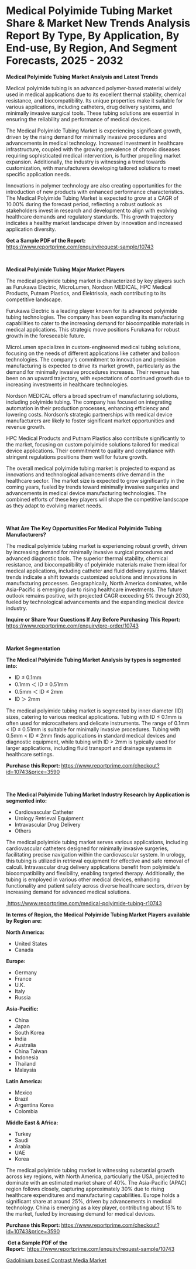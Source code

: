 <p><h1>Medical Polyimide Tubing Market Share & Market New Trends Analysis Report By Type, By Application, By End-use, By Region, And Segment Forecasts, 2025 - 2032</h1></p><p><strong>Medical Polyimide Tubing Market Analysis and Latest Trends</strong></p>
<p><p>Medical polyimide tubing is an advanced polymer-based material widely used in medical applications due to its excellent thermal stability, chemical resistance, and biocompatibility. Its unique properties make it suitable for various applications, including catheters, drug delivery systems, and minimally invasive surgical tools. These tubing solutions are essential in ensuring the reliability and performance of medical devices.</p><p>The Medical Polyimide Tubing Market is experiencing significant growth, driven by the rising demand for minimally invasive procedures and advancements in medical technology. Increased investment in healthcare infrastructure, coupled with the growing prevalence of chronic diseases requiring sophisticated medical intervention, is further propelling market expansion. Additionally, the industry is witnessing a trend towards customization, with manufacturers developing tailored solutions to meet specific application needs.</p><p>Innovations in polymer technology are also creating opportunities for the introduction of new products with enhanced performance characteristics. The Medical Polyimide Tubing Market is expected to grow at a CAGR of 10.00% during the forecast period, reflecting a robust outlook as stakeholders invest in research and development to align with evolving healthcare demands and regulatory standards. This growth trajectory indicates a healthy market landscape driven by innovation and increased application diversity.</p></p>
<p><strong>Get a Sample PDF of the Report:&nbsp;</strong> <a href="https://www.reportprime.com/enquiry/request-sample/10743?utm_campaign=2443&utm_medium=2&utm_source=Github&utm_content=ia&utm_term=20032025&utm_id=medical-polyimide-tubing">https://www.reportprime.com/enquiry/request-sample/10743</a></p>
<p>&nbsp;</p>
<p><strong>Medical Polyimide Tubing Major Market Players</strong></p>
<p><p>The medical polyimide tubing market is characterized by key players such as Furukawa Electric, MicroLumen, Nordson MEDICAL, HPC Medical Products, Putnam Plastics, and Elektrisola, each contributing to its competitive landscape.</p><p>Furukawa Electric is a leading player known for its advanced polyimide tubing technologies. The company has been expanding its manufacturing capabilities to cater to the increasing demand for biocompatible materials in medical applications. This strategic move positions Furukawa for robust growth in the foreseeable future.</p><p>MicroLumen specializes in custom-engineered medical tubing solutions, focusing on the needs of different applications like catheter and balloon technologies. The company's commitment to innovation and precision manufacturing is expected to drive its market growth, particularly as the demand for minimally invasive procedures increases. Their revenue has been on an upward trajectory, with expectations of continued growth due to increasing investments in healthcare technologies.</p><p>Nordson MEDICAL offers a broad spectrum of manufacturing solutions, including polyimide tubing. The company has focused on integrating automation in their production processes, enhancing efficiency and lowering costs. Nordson’s strategic partnerships with medical device manufacturers are likely to foster significant market opportunities and revenue growth.</p><p>HPC Medical Products and Putnam Plastics also contribute significantly to the market, focusing on custom polyimide solutions tailored for medical device applications. Their commitment to quality and compliance with stringent regulations positions them well for future growth.</p><p>The overall medical polyimide tubing market is projected to expand as innovations and technological advancements drive demand in the healthcare sector. The market size is expected to grow significantly in the coming years, fueled by trends toward minimally invasive surgeries and advancements in medical device manufacturing technologies. The combined efforts of these key players will shape the competitive landscape as they adapt to evolving market needs.</p></p>
<p>&nbsp;</p>
<p><strong>What Are The Key Opportunities For Medical Polyimide Tubing Manufacturers?</strong></p>
<p><p>The medical polyimide tubing market is experiencing robust growth, driven by increasing demand for minimally invasive surgical procedures and advanced diagnostic tools. The superior thermal stability, chemical resistance, and biocompatibility of polyimide materials make them ideal for medical applications, including catheter and fluid delivery systems. Market trends indicate a shift towards customized solutions and innovations in manufacturing processes. Geographically, North America dominates, while Asia-Pacific is emerging due to rising healthcare investments. The future outlook remains positive, with projected CAGR exceeding 5% through 2030, fueled by technological advancements and the expanding medical device industry.</p></p>
<p><strong>Inquire or Share Your Questions If Any Before Purchasing This Report:</strong> <a href="https://www.reportprime.com/enquiry/pre-order/10743?utm_campaign=2443&utm_medium=2&utm_source=Github&utm_content=ia&utm_term=20032025&utm_id=medical-polyimide-tubing">https://www.reportprime.com/enquiry/pre-order/10743</a></p>
<p>&nbsp;</p>
<p><strong>Market Segmentation</strong></p>
<p><strong>The Medical Polyimide Tubing Market Analysis by types is segmented into:</strong></p>
<p><ul><li>ID ≤ 0.1mm</li><li>0.1mm ＜ ID ≤ 0.51mm</li><li>0.5mm ＜ ID ≤ 2mm</li><li>ID ＞ 2mm</li></ul></p>
<p><p>The medical polyimide tubing market is segmented by inner diameter (ID) sizes, catering to various medical applications. Tubing with ID ≤ 0.1mm is often used for microcatheters and delicate instruments. The range of 0.1mm < ID ≤ 0.51mm is suitable for minimally invasive procedures. Tubing with 0.5mm < ID ≤ 2mm finds applications in standard medical devices and diagnostic equipment, while tubing with ID > 2mm is typically used for larger applications, including fluid transport and drainage systems in healthcare settings.</p></p>
<p><strong>Purchase this Report:&nbsp;</strong><a href="https://www.reportprime.com/checkout?id=10743&price=3590&utm_campaign=2443&utm_medium=2&utm_source=Github&utm_content=ia&utm_term=20032025&utm_id=medical-polyimide-tubing">https://www.reportprime.com/checkout?id=10743&price=3590</a></p>
<p>&nbsp;</p>
<p><strong>The Medical Polyimide Tubing Market Industry Research by Application is segmented into:</strong></p>
<p><ul><li>Cardiovascular Catheter</li><li>Urology Retrieval Equipment</li><li>Intravascular Drug Delivery</li><li>Others</li></ul></p>
<p><p>The medical polyimide tubing market serves various applications, including cardiovascular catheters designed for minimally invasive surgeries, facilitating precise navigation within the cardiovascular system. In urology, this tubing is utilized in retrieval equipment for effective and safe removal of calculi. Intravascular drug delivery applications benefit from polyimide's biocompatibility and flexibility, enabling targeted therapy. Additionally, the tubing is employed in various other medical devices, enhancing functionality and patient safety across diverse healthcare sectors, driven by increasing demand for advanced medical solutions.</p></p>
<p><a href="https://www.reportprime.com/medical-polyimide-tubing-r10743?utm_campaign=2443&utm_medium=2&utm_source=Github&utm_content=ia&utm_term=20032025&utm_id=medical-polyimide-tubing">&nbsp;https://www.reportprime.com/medical-polyimide-tubing-r10743</a></p>
<p><strong>In terms of Region, the Medical Polyimide Tubing Market Players available by Region are:</strong></p>
<p>
    <p> <strong> North America: </strong>
        <ul>
            <li>United States</li>
            <li>Canada</li>
        </ul>
        </p> 
    <p> <strong> Europe: </strong>
        <ul>
            <li>Germany</li>
            <li>France</li>
            <li>U.K.</li>
            <li>Italy</li>
            <li>Russia</li>
        </ul>
        </p> 
    <p> <strong> Asia-Pacific: </strong>
        <ul>
            <li>China</li>
            <li>Japan</li>
            <li>South Korea</li>
            <li>India</li>
            <li>Australia</li>
            <li>China Taiwan</li>
            <li>Indonesia</li>
            <li>Thailand</li>
            <li>Malaysia</li>
        </ul>
        </p> 
    <p> <strong> Latin America: </strong>
        <ul>
            <li>Mexico</li>
            <li>Brazil</li>
            <li>Argentina Korea</li>
            <li>Colombia</li>
        </ul>
        </p> 
    <p> <strong> Middle East & Africa: </strong>
        <ul>
            <li>Turkey</li>
            <li>Saudi</li>
            <li>Arabia</li>
            <li>UAE</li>
            <li>Korea</li>
        </ul>
    </p>
    </p>
<p><p>The medical polyimide tubing market is witnessing substantial growth across key regions, with North America, particularly the USA, projected to dominate with an estimated market share of 40%. The Asia-Pacific (APAC) region follows closely, capturing approximately 30% due to rising healthcare expenditures and manufacturing capabilities. Europe holds a significant share at around 25%, driven by advancements in medical technology. China is emerging as a key player, contributing about 15% to the market, fueled by increasing demand for medical devices.</p></p>
<p><strong>Purchase this Report: </strong><a href="https://www.reportprime.com/checkout?id=10743&price=3590&utm_campaign=2443&utm_medium=2&utm_source=Github&utm_content=ia&utm_term=20032025&utm_id=medical-polyimide-tubing">https://www.reportprime.com/checkout?id=10743&price=3590</a></p>
<p>&nbsp;<strong>Get a Sample PDF of the Report:&nbsp;&nbsp;</strong><a href="https://www.reportprime.com/enquiry/request-sample/10743?utm_campaign=2443&utm_medium=2&utm_source=Github&utm_content=ia&utm_term=20032025&utm_id=medical-polyimide-tubing">https://www.reportprime.com/enquiry/request-sample/10743</a></p>
<p><strong></strong></p>
<p><p><a href="https://github.com/PeterParrish5/Market-Research-Report-List-7/blob/main/gadolinium-based-contrast-media-market.md?utm_campaign=2443&utm_medium=2&utm_source=Github&utm_content=ia&utm_term=20032025&utm_id=medical-polyimide-tubing">Gadolinium based Contrast Media Market</a></p></p>